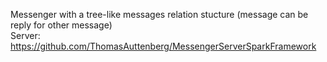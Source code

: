 Messenger with a tree-like messages relation stucture (message can be reply for other message)
<br>Server: https://github.com/ThomasAuttenberg/MessengerServerSparkFramework
